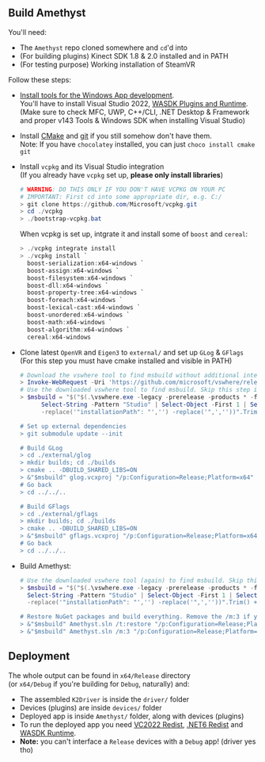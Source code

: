 ## **Build Amethyst**
You'll need:
 - The ```Amethyst``` repo cloned somewhere and ```cd```'d into
 - (For building plugins) Kinect SDK 1.8 & 2.0 installed and in PATH
 - (For testing purpose) Working installation of SteamVR

Follow these steps:

- [Install tools for the Windows App development](https://docs.microsoft.com/en-us/windows/apps/windows-app-sdk/set-up-your-development-environment?tabs=vs-2022-17-1-a%2Cvs-2022-17-1-b).<br>
  You'll have to install Visual Studio 2022, [WASDK Plugins and Runtime](https://docs.microsoft.com/en-us/windows/apps/windows-app-sdk/downloads).<br>
  (Make sure to check MFC, UWP, C++/CLI, .NET Desktop & Framework<br>
   and proper v143 Tools & Windows SDK when installing Visual Studio)

- Install [CMake](https://cmake.org/download/) and [git](https://git-scm.com/download/win) if you still somehow don't have them.<br>
  Note: If you have `chocolatey` installed, you can just ```choco install cmake git```

- Install `vcpkg` and its Visual Studio integration<br>
  (If you already have `vcpkg` set up, **please only install libraries**)<br>
  ```powershell
  # WARNING: DO THIS ONLY IF YOU DON'T HAVE VCPKG ON YOUR PC
  # IMPORTANT: First cd into some appropriate dir, e.g. C:/
  > git clone https://github.com/Microsoft/vcpkg.git
  > cd ./vcpkg
  > ./bootstrap-vcpkg.bat
  ```
  When vcpkg is set up, intgrate it and install some of `boost` and `cereal`:
  ```powershell
  > ./vcpkg integrate install
  > ./vcpkg install `
    boost-serialization:x64-windows `
    boost-assign:x64-windows `
    boost-filesystem:x64-windows `
    boost-dll:x64-windows `
    boost-property-tree:x64-windows `
    boost-foreach:x64-windows `
    boost-lexical-cast:x64-windows `
    boost-unordered:x64-windows `
    boost-math:x64-windows `
    boost-algorithm:x64-windows `
    cereal:x64-windows
  ```

- Clone latest `OpenVR` and `Eigen3` to `external/` and set up `GLog` & `GFlags`<br>
  (For this step you must have cmake installed and visible in PATH)<br>
  ```powershell
  # Download the vswhere tool to find msbuild without additional interactions
  > Invoke-WebRequest -Uri 'https://github.com/microsoft/vswhere/releases/latest/download/vswhere.exe' -OutFile './vswhere.exe'
  # Use the downloaded vswhere tool to find msbuild. Skip this step if you use the Dev Powershell
  > $msbuild = "$("$(.\vswhere.exe -legacy -prerelease -products * -format json | Select-String -Pattern "2022" | `
        Select-String -Pattern "Studio" | Select-Object -First 1 | Select-String -Pattern "installationPath")" `
        -replace('"installationPath": "','') -replace('",',''))".Trim() + "\\MSBuild\\Current\\Bin\\MSBuild.exe"

  # Set up external dependencies
  > git submodule update --init

  # Build GLog
  > cd ./external/glog
  > mkdir builds; cd ./builds
  > cmake .. -DBUILD_SHARED_LIBS=ON
  > &"$msbuild" glog.vcxproj "/p:Configuration=Release;Platform=x64"
  # Go back
  > cd ../../..

  # Build GFlags
  > cd ./external/gflags
  > mkdir builds; cd ./builds
  > cmake .. -DBUILD_SHARED_LIBS=ON
  > &"$msbuild" gflags.vcxproj "/p:Configuration=Release;Platform=x64"
  # Go back
  > cd ../../..
  ```

- Build Amethyst:<br>
  ```powershell
  # Use the downloaded vswhere tool (again) to find msbuild. Skip this step if you use the Dev Powershell
  > $msbuild = "$("$(.\vswhere.exe -legacy -prerelease -products * -format json | Select-String -Pattern "2022" | `
    Select-String -Pattern "Studio" | Select-Object -First 1 | Select-String -Pattern "installationPath")" `
    -replace('"installationPath": "','') -replace('",',''))".Trim() + "\\MSBuild\\Current\\Bin\\MSBuild.exe"

  # Restore NuGet packages and build everything. Remove the /m:3 if your PC is kinda slow (or just give up)
  > &"$msbuild" Amethyst.sln /t:restore "/p:Configuration=Release;Platform=x64;RestorePackagesConfig=true"
  > &"$msbuild" Amethyst.sln /m:3 "/p:Configuration=Release;Platform=x64;BuildInParallel=true"
  ```

## **Deployment**
The whole output can be found in ```x64/Release``` directory<br>
(or ```x64/Debug``` if you're building for ```Debug```, naturally) and:
 - The assembled ```K2Driver``` is inside the ```driver/``` folder
 - Devices (plugins) are inside ```devices/``` folder
 - Deployed app is inside ```Amethyst/``` folder, along with devices (plugins)<br>
 - To run the deployed app you need [VC2022 Redist](https://aka.ms/vs/17/release/vc_redist.x64.exe), [.NET6 Redist](https://download.visualstudio.microsoft.com/download/pr/7f3a766e-9516-4579-aaf2-2b150caa465c/d57665f880cdcce816b278a944092965/windowsdesktop-runtime-6.0.3-win-x64.exe
) and [WASDK Runtime](https://docs.microsoft.com/en-us/windows/apps/windows-app-sdk/downloads).
 - **Note:** you can't interface a ```Release``` devices with a ```Debug``` app! (driver yes tho)